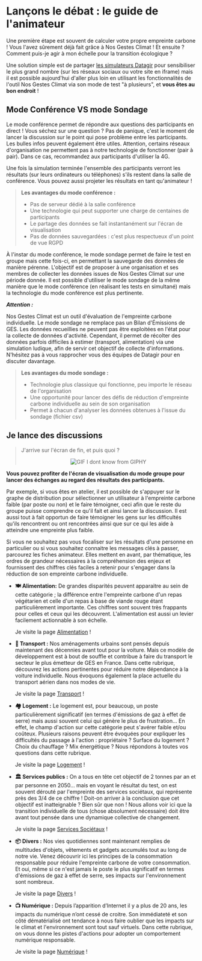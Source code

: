 # Lançons le débat : le guide de l'animateur

Une première étape est souvent de calculer votre propre empreinte carbone ! Vous l'avez sûrement déjà fait grâce à Nos Gestes Climat ! Et ensuite ? Comment puis-je agir à mon échelle pour la transition écologique ?

Une solution simple est de partager [les simulateurs Datagir](https://datagir.ademe.fr) pour sensibiliser le plus grand nombre (sur les réseaux sociaux ou votre site en iframe) mais il est possible aujourd'hui d'aller plus loin en utilisant les fonctionnalités de l'outil Nos Gestes Climat via son mode de test "à plusieurs", et **vous êtes au bon endroit** !

## Mode Conférence VS mode Sondage

Le mode conférence permet de répondre aux questions des participants en direct ! Vous séchez sur une question ? Pas de panique, c'est le moment de lancer la discussion sur le point qui pose problème entre les participants. Les bulles infos peuvent également être utiles. Attention, certains réseaux d'organisation ne permettent pas à notre technologie de fonctionner (pair à pair). Dans ce cas, recommandez aux participants d'utiliser la 4G.

Une fois la simulation terminée l'ensemble des participants verront les résultats (sur leurs ordinateurs ou téléphones) s'ils restent dans la salle de conférence. Vous pouvez aussi projeter les résultats en tant qu'animateur !

> **Les avantages du mode conférence :**
>
> - Pas de serveur dédié à la salle conférence
> - Une technologie qui peut supporter une charge de centaines de participants
> - Le partage des données se fait instantanément sur l'écran de visualisation
> - Pas de données sauvegardées : c'est plus respectueux d'un point de vue RGPD

À l'instar du mode conférence, le mode sondage permet de faire le test en groupe mais cette fois-ci, en permettant la sauvegarde des données de manière pérenne. L'objectif est de proposer à une organisation et ses membres de collecter les données issues de Nos Gestes Climat sur une période donnée. Il est possible d'utiliser le mode sondage de la même manière que le mode conférence (en réalisant les tests en simultané) mais la technologie du mode conférence est plus pertinente.

**_Attention :_**

Nos Gestes Climat est un outil d'évaluation de l'empreinte carbone individuelle. Le mode sondage ne remplace pas un Bilan d'Émissions de GES. Les données recueillies ne peuvent pas être exploitées en l'état pour la collecte de données d'activité. Cependant, il permet de récolter des données parfois difficiles à estimer (transport, alimentation) via une simulation ludique, afin de servir cet objectif de collecte d'informations. N'hésitez pas à vous rapprocher vous des équipes de Datagir pour en discuter davantage.

> **Les avantages du mode sondage :**
>
> - Technologie plus classique qui fonctionne, peu importe le réseau de l'organisation
> - Une opportunité pour lancer des défis de réduction d'empreinte carbone individuelle au sein de son organisation
> - Permet à chacun d'analyser les données obtenues à l'issue du sondage (fichier csv)

## Je lance des discussions

> J'arrive sur l'écran de fin, et puis quoi ?
>
> <p align="center">
>  <img alt="GIF I dont know from GIPHY" src="https://media.giphy.com/media/9RuXRqY2d1gKk/giphy.gif" />
> </p>

**Vous pouvez profiter de l'écran de visualisation du mode groupe pour lancer des échanges au regard des résultats des participants.**

Par exemple, si vous êtes en atelier, il est possible de s'appuyer sur le graphe de distribution pour sélectionner un utilisateur à l'empreinte carbone faible (par poste ou non) et le faire témoigner, ceci afin que le reste du groupe puisse comprendre ce qu'il fait et ainsi lancer la discussion. Il est aussi tout à fait opportun de faire témoigner les gens sur les difficultés qu'ils rencontrent ou ont rencontrées ainsi que sur ce qui les aide à atteindre une empreinte plus faible.

Si vous ne souhaitez pas vous focaliser sur les résultats d'une personne en particulier ou si vous souhaitez connaitre les messages clés à passer, parcourez les fiches animateur. Elles mettent en avant, par thématique, les ordres de grandeur nécessaires à la compréhension des enjeux et fournissent des chiffres clés faciles à retenir pour s'engager dans la réduction de son empreinte carbone individuelle.

- **🍽 Alimentation:** De grandes disparités peuvent apparaitre au sein de cette catégorie ; la différence entre l'empreinte carbone d'un repas végétarien et celle d'un repas à base de viande rouge étant particulièrement importante. Ces chiffres sont souvent très frappants pour celles et ceux qui les découvrent. L'alimentation est aussi un levier facilement actionnable à son échelle.

  Je visite la page [Alimentation](./guide-alimentation) !

- **🚦 Transport :** Nos aménagements urbains sont pensés depuis maintenant des décennies avant tout pour la voiture. Mais ce modèle de développement est à bout de souffle et contribue à faire du transport le secteur le plus émetteur de GES en France. Dans cette rubrique, découvrez les actions pertinentes pour réduire notre dépendance à la voiture individuelle. Nous évoquons également la place actuelle du transport aérien dans nos modes de vie.

  Je visite la page [Transport](./guide-transport) !

- **🏘 Logement :** Le logement est, pour beaucoup, un poste particulièrement significatif (en termes d'émissions de gaz à effet de serre) mais aussi souvent celui qui génère le plus de frustration... En effet, le champ d'action sur cette catégorie peut s'avérer faible et/ou coûteux. Plusieurs raisons peuvent être évoquées pour expliquer les difficultés du passage à l'action : propriétaire ? Surface du logement ? Choix du chauffage ? Mix énergétique ? Nous répondons à toutes vos questions dans cette rubrique.

  Je visite la page [Logement](./guide-logement) !

- **🏛️ Services publics :** On a tous en tête cet objectif de 2 tonnes par an et par personne en 2050... mais en voyant le résultat du test, on est souvent dérouté par l'empreinte des services sociétaux, qui représente près des 3/4 de ce chiffre ! Doit-on arriver à la conclusion que cet objectif est inatteignable ? Bien sûr que non ! Nous allons voir ici que la transition individuelle de tous (chose absolument nécessaire) doit être avant tout pensée dans une dynamique collective de changement.

  Je visite la page [Services Sociétaux](./guide-services-sociétaux) !

- **📦 Divers :** Nos vies quotidiennes sont maintenant remplies de multitudes d'objets, vêtements et gadgets accumulés tout au long de notre vie. Venez découvrir ici les principes de la consommation responsable pour réduire l'empreinte carbone de votre consommation. Et oui, même si ce n'est jamais le poste le plus significatif en termes d'émissions de gaz à effet de serre, ses impacts sur l'environnement sont nombreux.

  Je visite la page [Divers](./guide-divers) !

- **📺 Numérique :** Depuis l’apparition d’Internet il y a plus de 20 ans, les impacts du numérique n’ont cessé de croitre. Son immédiateté et son côté dématérialisé ont tendance à nous faire oublier que les impacts sur le climat et l'environnement sont tout sauf virtuels. Dans cette rubrique, on vous donne les pistes d'actions pour adopter un comportement numérique responsable.

  Je visite la page [Numérique](./guide-numérique) !
